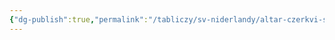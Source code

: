 ```yaml
---
{"dg-publish":true,"permalink":"/tabliczy/sv-niderlandy/altar-czerkvi-sv-kolumba/","dgPassFrontmatter":true}
---
```




